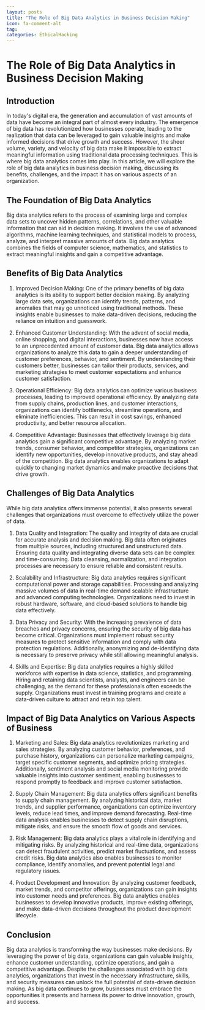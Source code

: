 ```yaml
---
layout: posts
title: "The Role of Big Data Analytics in Business Decision Making"
icon: fa-comment-alt
tag:      
categories: EthicalHacking
---
```



# The Role of Big Data Analytics in Business Decision Making

## Introduction

In today's digital era, the generation and accumulation of vast amounts of data have become an integral part of almost every industry. The emergence of big data has revolutionized how businesses operate, leading to the realization that data can be leveraged to gain valuable insights and make informed decisions that drive growth and success. However, the sheer volume, variety, and velocity of big data make it impossible to extract meaningful information using traditional data processing techniques. This is where big data analytics comes into play. In this article, we will explore the role of big data analytics in business decision making, discussing its benefits, challenges, and the impact it has on various aspects of an organization.

## The Foundation of Big Data Analytics

Big data analytics refers to the process of examining large and complex data sets to uncover hidden patterns, correlations, and other valuable information that can aid in decision making. It involves the use of advanced algorithms, machine learning techniques, and statistical models to process, analyze, and interpret massive amounts of data. Big data analytics combines the fields of computer science, mathematics, and statistics to extract meaningful insights and gain a competitive advantage.

## Benefits of Big Data Analytics

1. Improved Decision Making: One of the primary benefits of big data analytics is its ability to support better decision making. By analyzing large data sets, organizations can identify trends, patterns, and anomalies that may go unnoticed using traditional methods. These insights enable businesses to make data-driven decisions, reducing the reliance on intuition and guesswork.

2. Enhanced Customer Understanding: With the advent of social media, online shopping, and digital interactions, businesses now have access to an unprecedented amount of customer data. Big data analytics allows organizations to analyze this data to gain a deeper understanding of customer preferences, behavior, and sentiment. By understanding their customers better, businesses can tailor their products, services, and marketing strategies to meet customer expectations and enhance customer satisfaction.

3. Operational Efficiency: Big data analytics can optimize various business processes, leading to improved operational efficiency. By analyzing data from supply chains, production lines, and customer interactions, organizations can identify bottlenecks, streamline operations, and eliminate inefficiencies. This can result in cost savings, enhanced productivity, and better resource allocation.

4. Competitive Advantage: Businesses that effectively leverage big data analytics gain a significant competitive advantage. By analyzing market trends, consumer behavior, and competitor strategies, organizations can identify new opportunities, develop innovative products, and stay ahead of the competition. Big data analytics enables organizations to adapt quickly to changing market dynamics and make proactive decisions that drive growth.

## Challenges of Big Data Analytics

While big data analytics offers immense potential, it also presents several challenges that organizations must overcome to effectively utilize the power of data.

1. Data Quality and Integration: The quality and integrity of data are crucial for accurate analysis and decision making. Big data often originates from multiple sources, including structured and unstructured data. Ensuring data quality and integrating diverse data sets can be complex and time-consuming. Data cleansing, normalization, and integration processes are necessary to ensure reliable and consistent results.

2. Scalability and Infrastructure: Big data analytics requires significant computational power and storage capabilities. Processing and analyzing massive volumes of data in real-time demand scalable infrastructure and advanced computing technologies. Organizations need to invest in robust hardware, software, and cloud-based solutions to handle big data effectively.

3. Data Privacy and Security: With the increasing prevalence of data breaches and privacy concerns, ensuring the security of big data has become critical. Organizations must implement robust security measures to protect sensitive information and comply with data protection regulations. Additionally, anonymizing and de-identifying data is necessary to preserve privacy while still allowing meaningful analysis.

4. Skills and Expertise: Big data analytics requires a highly skilled workforce with expertise in data science, statistics, and programming. Hiring and retaining data scientists, analysts, and engineers can be challenging, as the demand for these professionals often exceeds the supply. Organizations must invest in training programs and create a data-driven culture to attract and retain top talent.

## Impact of Big Data Analytics on Various Aspects of Business

1. Marketing and Sales: Big data analytics revolutionizes marketing and sales strategies. By analyzing customer behavior, preferences, and purchase history, organizations can personalize marketing campaigns, target specific customer segments, and optimize pricing strategies. Additionally, sentiment analysis and social media monitoring provide valuable insights into customer sentiment, enabling businesses to respond promptly to feedback and improve customer satisfaction.

2. Supply Chain Management: Big data analytics offers significant benefits to supply chain management. By analyzing historical data, market trends, and supplier performance, organizations can optimize inventory levels, reduce lead times, and improve demand forecasting. Real-time data analysis enables businesses to detect supply chain disruptions, mitigate risks, and ensure the smooth flow of goods and services.

3. Risk Management: Big data analytics plays a vital role in identifying and mitigating risks. By analyzing historical and real-time data, organizations can detect fraudulent activities, predict market fluctuations, and assess credit risks. Big data analytics also enables businesses to monitor compliance, identify anomalies, and prevent potential legal and regulatory issues.

4. Product Development and Innovation: By analyzing customer feedback, market trends, and competitor offerings, organizations can gain insights into customer needs and preferences. Big data analytics enables businesses to develop innovative products, improve existing offerings, and make data-driven decisions throughout the product development lifecycle.

## Conclusion

Big data analytics is transforming the way businesses make decisions. By leveraging the power of big data, organizations can gain valuable insights, enhance customer understanding, optimize operations, and gain a competitive advantage. Despite the challenges associated with big data analytics, organizations that invest in the necessary infrastructure, skills, and security measures can unlock the full potential of data-driven decision making. As big data continues to grow, businesses must embrace the opportunities it presents and harness its power to drive innovation, growth, and success.